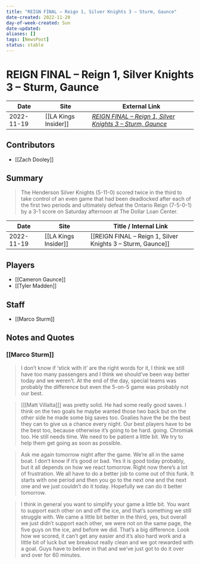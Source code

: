 ```yaml
---
title: "REIGN FINAL – Reign 1, Silver Knights 3 – Sturm, Gaunce"
date-created: 2022-11-20
day-of-week-created: Sun
date-updated: 
aliases: []
tags: [NewsPost]
status: stable
---
```


# REIGN FINAL – Reign 1, Silver Knights 3 – Sturm, Gaunce

| Date       | Site                 | External Link                                                                                                                                         |
| ---------- | -------------------- | ----------------------------------------------------------------------------------------------------------------------------------------------------- |
| 2022-11-19 | [[LA Kings Insider]] | [*REIGN FINAL – Reign 1, Silver Knights 3 – Sturm, Gaunce*](https://lakingsinsider.com/2022/11/19/reign-final-reign-1-silver-knights-3-sturm-gaunce/) |

## Contributors
- [[Zach Dooley]]

## Summary
> The Henderson Silver Knights (5-11-0) scored twice in the third to take control of an even game that had been deadlocked after each of the first two periods and ultimately defeat the Ontario Reign (7-5-0-1) by a 3-1 score on Saturday afternoon at The Dollar Loan Center.

| Date       | Site                 | Title / Internal Link                                       |
| ---------- | -------------------- | ----------------------------------------------------------- |
| 2022-11-19 | [[LA Kings Insider]] | [[REIGN FINAL – Reign 1, Silver Knights 3 – Sturm, Gaunce]] |

## Players
- [[Cameron Gaunce]]
- [[Tyler Madden]]

## Staff
- [[Marco Sturm]]

## Notes and Quotes
### [[Marco Sturm]]
> I don’t know if ‘stick with it’ are the right words for it, I think we still have too many passengers and I think we should’ve been way better today and we weren’t. At the end of the day, special teams was probably the difference but even the 5-on-5 game was probably not our best.

> \[[[Matt Villalta]]] was pretty solid. He had some really good saves. I think on the two goals he maybe wanted those two back but on the other side he made some big saves too. Goalies have the be the best they can to give us a chance every night. Our best players have to be the best too, because otherwise it’s going to be hard. going. Chromiak too. He still needs time. We need to be patient a little bit. We try to help them get going as soon as possible.

> Ask me again tomorrow night after the game. We’re all in the same boat. I don’t know if it’s good or bad. Yes it is good today probably, but it all depends on how we react tomorrow. Right now there’s a lot of frustration. We all have to do a better job to come out of this funk. It starts with one period and then you go to the next one and the next one and we just couldn’t do it today. Hopefully we can do it better tomorrow.

> I think in general you want to simplify your game a little bit. You want to support each other on and off the ice, and that’s something we still struggle with. We came a little bit better in the third, yes, but overall we just didn’t support each other, we were not on the same page, the five guys on the ice, and before we did. That’s a big difference. Look how we scored, it can’t get any easier and it’s also hard work and a little bit of luck but we breakout really clean and we got rewarded with a goal. Guys have to believe in that and we’ve just got to do it over and over for 60 minutes.



